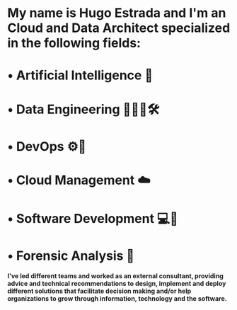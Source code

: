# My name is Hugo Estrada and I'm an Cloud and Data Architect specialized in the following fields: 

# • Artificial Intelligence 🤖
# • Data Engineering 🧑🏻‍💻🛠️
# • DevOps ⚙️🦾
# • Cloud Management ☁️
# • Software Development 💻💾
# • Forensic Analysis 🧐

#### I've led different teams and worked as an external consultant, providing advice and technical recommendations to design, implement and deploy different solutions that facilitate decision making and/or help organizations to grow through information, technology and the software.
